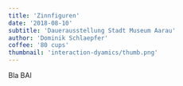 ```yaml
---
title: 'Zinnfiguren'
date: '2018-08-10'
subtitle: 'Dauerausstellung Stadt Museum Aarau'
author: 'Dominik Schlaepfer'
coffee: '80 cups'
thumbnail: 'interaction-dyamics/thumb.png'
---
```


Bla BAl
